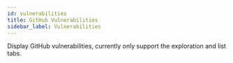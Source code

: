 ```yaml
---
id: vulnerabilities
title: GitHub Vulnerabilities
sidebar_label: Vulnerabilities
---
```


Display GitHub vulnerabilities, currently only support the exploration and list tabs.
